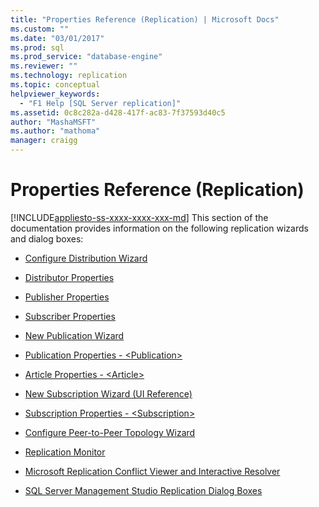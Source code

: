 ```yaml
---
title: "Properties Reference (Replication) | Microsoft Docs"
ms.custom: ""
ms.date: "03/01/2017"
ms.prod: sql
ms.prod_service: "database-engine"
ms.reviewer: ""
ms.technology: replication
ms.topic: conceptual
helpviewer_keywords: 
  - "F1 Help [SQL Server replication]"
ms.assetid: 0c8c282a-d428-417f-ac83-7f37593d40c5
author: "MashaMSFT"
ms.author: "mathoma"
manager: craigg
---
```

# Properties Reference (Replication)
[!INCLUDE[appliesto-ss-xxxx-xxxx-xxx-md](../../includes/appliesto-ss-xxxx-xxxx-xxx-md.md)]
  This section of the documentation provides information on the following replication wizards and dialog boxes:  
  
-   [Configure Distribution Wizard](../../relational-databases/replication/configure-distribution-wizard.md)  
  
-   [Distributor Properties](../../relational-databases/replication/distributor-properties.md)  
  
-   [Publisher Properties](../../relational-databases/replication/publisher-properties.md)  
  
-   [Subscriber Properties](../../relational-databases/replication/subscriber-properties.md)  
  
-   [New Publication Wizard](../../relational-databases/replication/new-publication-wizard.md)  
  
-   [Publication Properties  - &#60;Publication&#62;](../../relational-databases/replication/publication-properties-publication.md)  
  
-   [Article Properties - &#60;Article&#62;](../../relational-databases/replication/article-properties-article.md)  
  
-   [New Subscription Wizard &#40;UI Reference&#41;](../../relational-databases/replication/new-subscription-wizard-ui-reference.md)  
  
-   [Subscription Properties - &#60;Subscription&#62;](../../relational-databases/replication/subscription-properties-subscription.md)  
  
-   [Configure Peer-to-Peer Topology Wizard](../../relational-databases/replication/configure-peer-to-peer-topology-wizard.md)  
  
-   [Replication Monitor](../../relational-databases/replication/replication-monitor.md)  
  
-   [Microsoft Replication Conflict Viewer and Interactive Resolver](../../relational-databases/replication/microsoft-replication-conflict-viewer-and-interactive-resolver.md)  
  
-   [SQL Server Management Studio Replication Dialog Boxes](../../relational-databases/replication/sql-server-management-studio-replication-dialog-boxes.md)  
  
  
